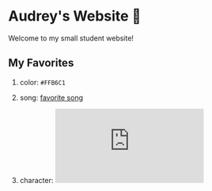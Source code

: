 # Audrey's Website :love_letter:
Welcome to my small student website!

## My Favorites
1. color: `#FFB6C1`

2. song: [favorite song](https://open.spotify.com/track/2nMeu6UenVvwUktBCpLMK9)

3. character: ![Hello_Kitty](https://github.com/user-attachments/files/22505880/Hello_Kitty.webp.pdf)
